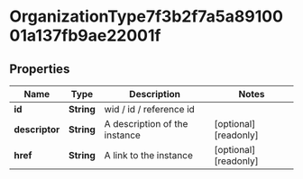 

# OrganizationType7f3b2f7a5a8910001a137fb9ae22001f


## Properties

Name | Type | Description | Notes
------------ | ------------- | ------------- | -------------
**id** | **String** | wid / id / reference id | 
**descriptor** | **String** | A description of the instance |  [optional] [readonly]
**href** | **String** | A link to the instance |  [optional] [readonly]



